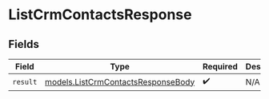 # ListCrmContactsResponse


## Fields

| Field                                                                          | Type                                                                           | Required                                                                       | Description                                                                    |
| ------------------------------------------------------------------------------ | ------------------------------------------------------------------------------ | ------------------------------------------------------------------------------ | ------------------------------------------------------------------------------ |
| `result`                                                                       | [models.ListCrmContactsResponseBody](../models/listcrmcontactsresponsebody.md) | :heavy_check_mark:                                                             | N/A                                                                            |